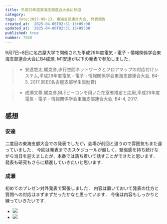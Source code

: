 ```yaml
---
title: 平成29年度東海支部連合大会に参加
category:
tags: date:2017-09-23, 東海支部連合大会, 発表報告
created_at: '2025-04-06T02:31:15+09:00'
updated_at: '2025-04-06T02:31:15+09:00'
published: true
number: 7508
---
```




9月7日~8日に名古屋大学で開催された平成29年度電気・電子・情報関係学会東海支部連合大会にB4成瀬, M1安達が以下の発表で参加しました．

> - 安達悠太,梶克彦,歩行空間ネットワークとフロアマップの対応付けシステム,平成29年度電気・電子・情報関係学会東海支部連合大会, B4-3, 2017.(IEEE名古屋支部学生奨励賞)

> - 成瀬文尊,梶克彦,BLEビーコンを用いた在室者推定と応用,平成29年度電気・電子・情報関係学会東海支部連合大会, B4-4, 2017.

## 感想 

### 安達
二度目の東海支部大会での発表でしたが，会場が前回と違うので雰囲気もまた違っていました．
今回は発表までのスケジュールが厳しく，緊張感を持ち続けながら当日を迎えましたが，本番では落ち着いて話すことができたと思います．
発表も研究もさらに精進していきたいと思います． 

### 成瀬
初めてのプレゼン対外発表で緊張しました．
内容は置いておいて発表の仕方と質問への対応はまずまずだったかなと思っています．
今後は内容もしっかりと練っていきたいです．

<div class="img-container">
    <ul class="slider">
        <li><img src="https://img.esa.io/uploads/production/attachments/13979/2025/04/06/148142/1e032737-c02d-465a-947b-004586a94a22.webp"  /></li>
        <li><img src="https://img.esa.io/uploads/production/attachments/13979/2025/04/06/148142/43d5d3ee-86fd-404a-9461-86ae05dcb6ea.webp"  /></li>
    </ul>
</div>

